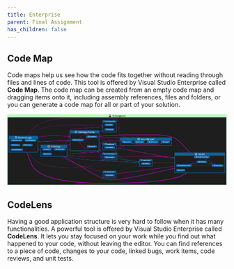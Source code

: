 ```yaml
---
title: Enterprise
parent: Final Assignment
has_children: false
---
```


## Code Map
Code maps help us see how the code fits together without reading through files and lines of code. This tool is offered by Visual Studio Enterprise called **Code Map**. The code map can be created from an empty code map and dragging items onto it, including assembly references, files and folders, or you can generate a code map for all or part of your solution.

![Code Map](../images/final-assignment/CodeMap.PNG)

## CodeLens
Having a good application structure is very hard to follow when it has many functionalities. A powerful tool is offered by Visual Studio Enterprise called **CodeLens**. It lets you stay focused on your work while you find out what happened to your code, without leaving the editor. You can find references to a piece of code, changes to your code, linked bugs, work items, code reviews, and unit tests.
